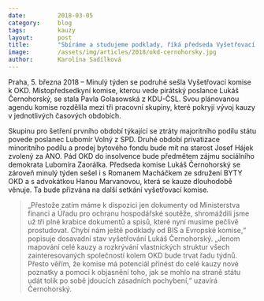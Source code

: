 ```yaml
---
date:         2018-03-05
category:     blog
tags:         kauzy
layout:       post
title:        "Sbíráme a studujeme podklady, říká předseda Vyšetřovací komise k OKD Lukáš Černohorský"
image:        /assets/img/articles/2018/okd-cernohorsky.jpg
author:       Karolína Sadílková
---
```


Praha, 5. března 2018 – Minulý týden se podruhé sešla Vyšetřovací komise k OKD. Místopředsedkyní komise, kterou vede pirátský poslance Lukáš Černohorský, se stala Pavla Golasowská z KDU-ČSL. Svou plánovanou agendu komise rozdělila mezi tři pracovní skupiny, které pokryjí vývoj kauzy v jednotlivých časových obdobích. 

Skupinu pro šetření prvního období týkající se ztráty majoritního podílu státu povede poslanec Lubomír Volný z SPD. Druhé období privatizace minoritního podílu a prodej bytového fondu bude mít na starost Josef Hájek zvolený za ANO. Pád OKD do insolvence bude předmětem zájmu sociálního demokrata Lubomíra Zaorálka. Předseda komise Lukáš Černohorský se zároveň minulý týden sešel i s Romanem Macháčkem ze sdružení BYTY OKD a s advokátkou Hanou Marvanovou, která se kauze dlouhodobě věnuje. Ta bude přizvána na další setkání vyšetřovací komise.

> „Přestože zatím máme k dispozici jen dokumenty od Ministerstva financi a Úřadu pro ochranu hospodářské soutěže, shromáždili jsme už tři plné krabice dokumentů a spisů, které nyní musíme pečlivě prostudovat. Chybí nám ještě podklady od BIS a Evropské komise,“ popisuje dosavadní stav vyšetřování Lukáš Černohorský. „Jenom mapování celé kauzy a rozkrývání vlastnických struktur všech zainteresovaných společností kolem OKD bude trvat řadu týdnů. Přesto věřím, že komise má potenciál přinést do celé kauzy nové poznatky a pomoci k objasnění toho, jak se mohlo na straně státu udát tolik po sobě jdoucích zásadních pochybení,“ uzavírá Černohorský.
